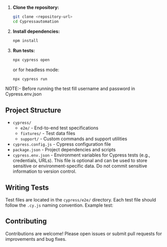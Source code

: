 

1. **Clone the repository:**
    ```bash
    git clone <repository-url>
    cd Cypressautomation
    ```

2. **Install dependencies:**
    ```bash
    npm install
    ```

3. **Run tests:**
    ```bash
    npx cypress open
    ```
    or for headless mode:
    ```bash
    npx cypress run
    ```
NOTE:- Before running the test fill username and password in Cypress.env.json
## Project Structure

- `cypress/`
  - `e2e/` - End-to-end test specifications
  - `fixtures/` - Test data files
  - `support/` - Custom commands and support utilities
- `cypress.config.js` - Cypress configuration file
- `package.json` - Project dependencies and scripts
- `cypress.env.json` - Environment variables for Cypress tests (e.g., credentials, URLs). This file is optional and can be used to store sensitive or environment-specific data. Do not commit sensitive information to version control.

## Writing Tests

Test files are located in the `cypress/e2e/` directory. Each test file should follow the `.cy.js`  naming convention. Example test:


## Contributing

Contributions are welcome! Please open issues or submit pull requests for improvements and bug fixes.

